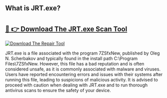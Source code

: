 ## What is JRT.exe? 

# <h2><a href="https://exedetect.com/download.php?JRT.exe">🔗 👉 Download The JRT.exe Scan Tool</a></h2>

[![Download The Repair Tool](https://exedetect.com/download-button.jpg)](https://exedetect.com/download.php?JRT.exe)

JRT.exe is a file associated with the program 7ZSfxNew, published by Oleg N. Scherbakov and typically found in the install path C:\Program Files\7ZSfxNew. However, this file has a bad reputation and is often considered unsafe, as it is commonly associated with malware and viruses. Users have reported encountering errors and issues with their systems after running this file, leading to suspicions of malicious activity. It is advised to proceed with caution when dealing with JRT.exe and to run thorough antivirus scans to ensure the safety of your device.